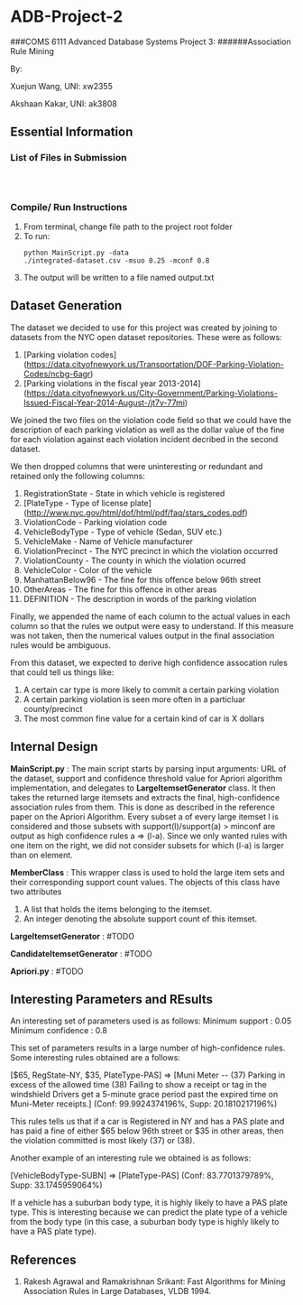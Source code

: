 # ADB-Project-2
###COMS 6111 Advanced Database Systems Project 3: 
######Association Rule Mining


By:

Xuejun Wang, UNI: xw2355

Akshaan Kakar, UNI: ak3808

## Essential Information

### List of Files in Submission
<pre><code>

</code></pre>

### Compile/ Run Instructions
1. From terminal, change file path to the project root folder
2. To run:<pre><code>python MainScript.py -data ./integrated-dataset.csv  -msuo 0.25 -mconf 0.8</code></pre>
4. The output will be written to a file named output.txt

## Dataset Generation 
The dataset we decided to use for this project was created by joining to datasets from the NYC open dataset repositories. These were as follows:
1. [Parking violation codes] (https://data.cityofnewyork.us/Transportation/DOF-Parking-Violation-Codes/ncbg-6agr)
2. [Parking violations in the fiscal year 2013-2014] (https://data.cityofnewyork.us/City-Government/Parking-Violations-Issued-Fiscal-Year-2014-August-/jt7v-77mi)

We joined the two files on the violation code field so that we could have the description of each parking violation as well as the dollar value of the fine for each violation against each violation incident decribed in the second dataset.

We then dropped columns that were uninteresting or redundant and retained only the following columns:  
1. RegistrationState - State in which vehicle is registered  
2. [PlateType - Type of license plate] (http://www.nyc.gov/html/dof/html/pdf/faq/stars_codes.pdf)  
3. ViolationCode - Parking violation code  
4. VehicleBodyType - Type of vehicle (Sedan, SUV etc.)
5. VehicleMake - Name of Vehicle manufacturer  
6. ViolationPrecinct - The NYC precinct in which the violation occurred  
7. ViolationCounty - The county in which the violation ocurred
8. VehicleColor - Color of the vehicle
9. ManhattanBelow96 - The fine for this offence below 96th street
10. OtherAreas - The fine for this offence in other areas
11. DEFINITION - The description in words of the parking violation

Finally, we appended the name of each column to the actual values in each column so that the rules we output were easy to understand. If this measure was not taken, then the numerical values output in the final association rules would be ambiguous.

From this dataset, we expected to derive high confidence assocation rules that could tell us things like:
1. A certain car type is more likely to commit a certain parking violation
2. A certain parking violation is seen more often in a particluar county/precinct
3. The most common fine value for a certain kind of car is X dollars



## Internal Design
**MainScript.py** : The main script starts by parsing input arguments: URL of the dataset, support and confidence threshold value for Apriori algorithm implementation, and delegates to **LargeItemsetGenerator** class. It then takes the returned large itemsets and extracts the final, high-confidence association rules from them. This is done as described in the reference paper on the Apriori Algorithm. Every subset a of every large itemset l is considered and those subsets with support(l)/support(a) > minconf are output as high confidence rules a => (l-a). Since we only wanted rules with one item on the right, we did not consider subsets for which (l-a) is larger than on element.

**MemberClass** : This wrapper class is used to hold the large item sets and their corresponding support count values. The objects of this class have two attributes  
1. A list that holds the items belonging to the itemset.
2. An integer denoting the absolute support count of this itemset.

**LargeItemsetGenerator** :  #TODO

**CandidateItemsetGenerator** : #TODO

**Apriori.py** : #TODO

## Interesting Parameters and REsults
An interesting set of parameters used is as follows:
Minimum support : 0.05
Minimum confidence : 0.8

This set of parameters results in a large number of high-confidence rules. Some interesting rules obtained are a follows:

[$65, RegState-NY, $35, PlateType-PAS] => [Muni Meter --
(37) Parking in excess of the allowed time
(38) Failing to show a receipt or tag in the windshield
Drivers get a 5-minute grace period past the expired time on Muni-Meter receipts.] (Conf: 99.9924374196%, Supp: 20.1810217196%)

This rules tells us that if a car is Registered in NY and has a PAS plate and has paid a fine of either $65 below 96th street or $35 in other areas, then the violation committed is most likely (37) or (38).

Another example of an interesting rule we obtained is as follows:

[VehicleBodyType-SUBN] => [PlateType-PAS] (Conf: 83.7701379789%, Supp: 33.1745959064%)

If a vehicle has a suburban body type, it is highly likely to have a PAS plate type. This is interesting because we can predict the plate type of a vehicle from the body type (in this case, a suburban body type is highly likely to have a PAS plate type).

## References
1. Rakesh Agrawal and Ramakrishnan Srikant: Fast Algorithms for Mining Association Rules in Large Databases, VLDB 1994.
